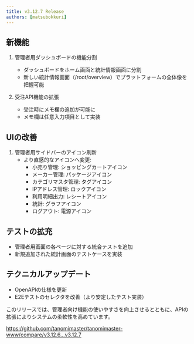 ```yaml
---
title: v3.12.7 Release
authors: [matsubokkuri]
---
```


<!-- truncate -->


## 新機能
1. 管理者用ダッシュボードの機能分割
   - ダッシュボードをホーム画面と統計情報画面に分割
   - 新しい統計情報画面（/root/overview）でプラットフォームの全体像を把握可能

2. 受注API機能の拡張
   - 受注時にメモ欄の追加が可能に
   - メモ欄は任意入力項目として実装

## UIの改善
1. 管理者用サイドバーのアイコン刷新
   - より直感的なアイコンへ変更:
     - 小売り管理: ショッピングカートアイコン
     - メーカー管理: パッケージアイコン
     - カテゴリマスタ管理: タグアイコン
     - IPアドレス管理: ロックアイコン
     - 利用明細出力: レシートアイコン
     - 統計: グラフアイコン
     - ログアウト: 電源アイコン

## テストの拡充
- 管理者用画面の各ページに対する統合テストを追加
- 新規追加された統計画面のテストケースを実装

## テクニカルアップデート
- OpenAPIの仕様を更新
- E2Eテストのセレクタを改善（より安定したテスト実装）

このリリースでは、管理者向け機能の使いやすさを向上させるとともに、APIの拡張によりシステムの柔軟性を高めています。



https://github.com/tanomimaster/tanomimaster-www/compare/v3.12.6...v3.12.7

